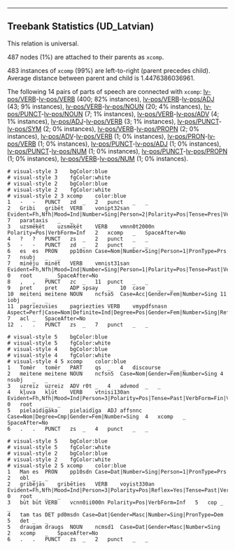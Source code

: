 

--------------------------------------------------------------------------------

## Treebank Statistics (UD_Latvian)

This relation is universal.

487 nodes (1%) are attached to their parents as `xcomp`.

483 instances of `xcomp` (99%) are left-to-right (parent precedes child).
Average distance between parent and child is 1.4476386036961.

The following 14 pairs of parts of speech are connected with `xcomp`: [lv-pos/VERB]()-[lv-pos/VERB]() (400; 82% instances), [lv-pos/VERB]()-[lv-pos/ADJ]() (43; 9% instances), [lv-pos/VERB]()-[lv-pos/NOUN]() (20; 4% instances), [lv-pos/PUNCT]()-[lv-pos/NOUN]() (7; 1% instances), [lv-pos/VERB]()-[lv-pos/ADV]() (4; 1% instances), [lv-pos/ADJ]()-[lv-pos/VERB]() (3; 1% instances), [lv-pos/PUNCT]()-[lv-pos/SYM]() (2; 0% instances), [lv-pos/VERB]()-[lv-pos/PROPN]() (2; 0% instances), [lv-pos/ADV]()-[lv-pos/VERB]() (1; 0% instances), [lv-pos/PRON]()-[lv-pos/VERB]() (1; 0% instances), [lv-pos/PUNCT]()-[lv-pos/ADJ]() (1; 0% instances), [lv-pos/PUNCT]()-[lv-pos/NUM]() (1; 0% instances), [lv-pos/PUNCT]()-[lv-pos/PROPN]() (1; 0% instances), [lv-pos/VERB]()-[lv-pos/NUM]() (1; 0% instances).


~~~ conllu
# visual-style 3	bgColor:blue
# visual-style 3	fgColor:white
# visual-style 2	bgColor:blue
# visual-style 2	fgColor:white
# visual-style 2 3 xcomp	color:blue
1	-	-	PUNCT	zd	_	2	punct	_	_
2	Gribi	gribēt	VERB	vonipt32san	Evident=Fh,Nfh|Mood=Ind|Number=Sing|Person=2|Polarity=Pos|Tense=Pres|VerbForm=Fin|Voice=Act	7	parataxis	_	_
3	uzsmēķēt	uzsmēķēt	VERB	vmnn0t2000n	Polarity=Pos|VerbForm=Inf	2	xcomp	_	SpaceAfter=No
4	?	?	PUNCT	zs	_	2	punct	_	_
5	-	-	PUNCT	zd	_	2	punct	_	_
6	es	es	PRON	pp10snn	Case=Nom|Number=Sing|Person=1|PronType=Prs	7	nsubj	_	_
7	minēju	minēt	VERB	vmnist31san	Evident=Fh,Nfh|Mood=Ind|Number=Sing|Person=1|Polarity=Pos|Tense=Past|VerbForm=Fin|Voice=Act	0	root	_	SpaceAfter=No
8	,	,	PUNCT	zc	_	11	punct	_	_
9	pret	pret	ADP	spsay	_	10	case	_	_
10	meiteni	meitene	NOUN	ncfsa5	Case=Acc|Gender=Fem|Number=Sing	11	iobj	_	_
11	pagriezusies	pagriezties	VERB	vmypdfsnasn	Aspect=Perf|Case=Nom|Definite=Ind|Degree=Pos|Gender=Fem|Number=Sing|Reflex=Yes|Tense=Past|VerbForm=Part	7	acl	_	SpaceAfter=No
12	.	.	PUNCT	zs	_	7	punct	_	_

~~~


~~~ conllu
# visual-style 5	bgColor:blue
# visual-style 5	fgColor:white
# visual-style 4	bgColor:blue
# visual-style 4	fgColor:white
# visual-style 4 5 xcomp	color:blue
1	Tomēr	tomēr	PART	qs	_	4	discourse	_	_
2	meitene	meitene	NOUN	ncfsn5	Case=Nom|Gender=Fem|Number=Sing	4	nsubj	_	_
3	uzreiz	uzreiz	ADV	r0t	_	4	advmod	_	_
4	kļuva	kļūt	VERB	vtnisi130an	Evident=Fh,Nfh|Mood=Ind|Person=3|Polarity=Pos|Tense=Past|VerbForm=Fin|Voice=Act	0	root	_	_
5	pielaidīgāka	pielaidīga	ADJ	affsnnc	Case=Nom|Degree=Cmp|Gender=Fem|Number=Sing	4	xcomp	_	SpaceAfter=No
6	.	.	PUNCT	zs	_	4	punct	_	_

~~~


~~~ conllu
# visual-style 5	bgColor:blue
# visual-style 5	fgColor:white
# visual-style 2	bgColor:blue
# visual-style 2	fgColor:white
# visual-style 2 5 xcomp	color:blue
1	Man	es	PRON	pp10sdn	Case=Dat|Number=Sing|Person=1|PronType=Prs	2	obl	_	_
2	gribējās	gribēties	VERB	voyist330an	Evident=Fh,Nfh|Mood=Ind|Person=3|Polarity=Pos|Reflex=Yes|Tense=Past|VerbForm=Fin|Voice=Act	0	root	_	_
3	būt	būt	VERB	vcnn0ii000n	Polarity=Pos|VerbForm=Inf	5	cop	_	_
4	tam	tas	DET	pd0msdn	Case=Dat|Gender=Masc|Number=Sing|PronType=Dem	5	det	_	_
5	draugam	draugs	NOUN	ncmsd1	Case=Dat|Gender=Masc|Number=Sing	2	xcomp	_	SpaceAfter=No
6	.	.	PUNCT	zs	_	2	punct	_	_

~~~


